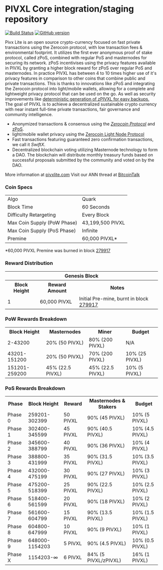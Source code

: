 PIVXL Core integration/staging repository
=====================================

[![Build Status](https://travis-ci.org/PIVXL-Project/PIVXL.svg?branch=master)](https://travis-ci.org/PIVXL-Project/PIVXL) [![GitHub version](https://badge.fury.io/gh/PIVXL-Project%2FPIVX.svg)](https://badge.fury.io/gh/PIVXL-Project%2FPIVX)

Pivx Lite is an open source crypto-currency focused on fast private transactions using the Zerocoin protocol, with low transaction fees & environmental footprint.  It utilizes the first ever anonymous proof of stake protocol, called zPoS, combined with regular PoS and masternodes for securing its network. zPoS incentivises using the privacy features available in PIVXL by granting a higher block reward for zPoS over regular PoS and masternodes. In practice PIVXL has between 4 to 10 times higher use of it's privacy features in comparison to other coins that combine public and private transactions. This is thanks to innovations like zPoS and integrating the Zerocoin protocol into light/mobile wallets, allowing for a complete and lightweight privacy protocol that can be used on the go. As well as security improvements like [deterministic generation of zPIVXL for easy backups.](https://www.reddit.com/r/pivxl/comments/8gbjf7/how_to_use_deterministic_zerocoin_generation/)
The goal of PIVXL is to achieve a decentralized sustainable crypto currency with near instant full-time private transactions, fair governance and community intelligence.
- Anonymized transactions & consensus using the [_Zerocoin Protocol_](http://www.pivxl.org/zpiv) and [zPoS](https://pivxl.org/zpos/).
- light/mobile wallet privacy using the [Zerocoin Light Node Protocol](https://pivxl.org/wp-content/uploads/2018/11/Zerocoin_Light_Node_Protocol.pdf)
- Fast transactions featuring guaranteed zero confirmation transactions, we call it _SwiftX_.
- Decentralized blockchain voting utilizing Masternode technology to form a DAO. The blockchain will distribute monthly treasury funds based on successful proposals submitted by the community and voted on by the DAO.

More information at [pivxlite.com](http://www.pivxlite.com) Visit our ANN thread at [BitcoinTalk](https://bitcointalk.org/index.php?topic=5222955.msg53767306#msg53767306)

### Coin Specs
<table>
<tr><td>Algo</td><td>Quark</td></tr>
<tr><td>Block Time</td><td>60 Seconds</td></tr>
<tr><td>Difficulty Retargeting</td><td>Every Block</td></tr>
<tr><td>Max Coin Supply (PoW Phase)</td><td>43,199,500 PIVXL</td></tr>
<tr><td>Max Coin Supply (PoS Phase)</td><td>Infinite</td></tr>
<tr><td>Premine</td><td>60,000 PIVXL*</td></tr>
</table>

*60,000 PIVXL Premine was burned in block [279917](http://www.presstab.pw/phpexplorer/PIVXL/block.php?blockhash=206d9cfe859798a0b0898ab00d7300be94de0f5469bb446cecb41c3e173a57e0)

### Reward Distribution

<table>
<th colspan=4>Genesis Block</th>
<tr><th>Block Height</th><th>Reward Amount</th><th>Notes</th></tr>
<tr><td>1</td><td>60,000 PIVXL</td><td>Initial Pre-mine, burnt in block <a href="http://www.presstab.pw/phpexplorer/PIVXL/block.php?blockhash=206d9cfe859798a0b0898ab00d7300be94de0f5469bb446cecb41c3e173a57e0">279917</a></td></tr>
</table>

### PoW Rewards Breakdown

<table>
<th>Block Height</th><th>Masternodes</th><th>Miner</th><th>Budget</th>
<tr><td>2-43200</td><td>20% (50 PIVXL)</td><td>80% (200 PIVXL)</td><td>N/A</td></tr>
<tr><td>43201-151200</td><td>20% (50 PIVXL)</td><td>70% (200 PIVXL)</td><td>10% (25 PIVXL)</td></tr>
<tr><td>151201-259200</td><td>45% (22.5 PIVXL)</td><td>45% (22.5 PIVXL)</td><td>10% (5 PIVXL)</td></tr>
</table>

### PoS Rewards Breakdown

<table>
<th>Phase</th><th>Block Height</th><th>Reward</th><th>Masternodes & Stakers</th><th>Budget</th>
<tr><td>Phase 0</td><td>259201-302399</td><td>50 PIVXL</td><td>90% (45 PIVXL)</td><td>10% (5 PIVXL)</td></tr>
<tr><td>Phase 1</td><td>302400-345599</td><td>45 PIVXL</td><td>90% (40.5 PIVXL)</td><td>10% (4.5 PIVXL)</td></tr>
<tr><td>Phase 2</td><td>345600-388799</td><td>40 PIVXL</td><td>90% (36 PIVXL)</td><td>10% (4 PIVXL)</td></tr>
<tr><td>Phase 3</td><td>388800-431999</td><td>35 PIVXL</td><td>90% (31.5 PIVXL)</td><td>10% (3.5 PIVXL)</td></tr>
<tr><td>Phase 4</td><td>432000-475199</td><td>30 PIVXL</td><td>90% (27 PIVXL)</td><td>10% (3 PIVXL)</td></tr>
<tr><td>Phase 5</td><td>475200-518399</td><td>25 PIVXL</td><td>90% (22.5 PIVXL)</td><td>10% (2.5 PIVXL)</td></tr>
<tr><td>Phase 6</td><td>518400-561599</td><td>20 PIVXL</td><td>90% (18 PIVXL)</td><td>10% (2 PIVXL)</td></tr>
<tr><td>Phase 7</td><td>561600-604799</td><td>15 PIVXL</td><td>90% (13.5 PIVXL)</td><td>10% (1.5 PIVXL)</td></tr>
<tr><td>Phase 8</td><td>604800-647999</td><td>10 PIVXL</td><td>90% (9 PIVXL)</td><td>10% (1 PIVXL)</td></tr>
<tr><td>Phase 9</td><td>648000-1154203</td><td>5 PIVXL</td><td>90% (4.5 PIVXL)</td><td>10% (0.5 PIVXL)</td></tr>
<tr><td>Phase X</td><td>1154203-∞</td><td>6 PIVXL</td><td>84% (5 PIVXL/zPIVXL)</td><td>16% (1 PIVXL)</td></tr>
</table>
